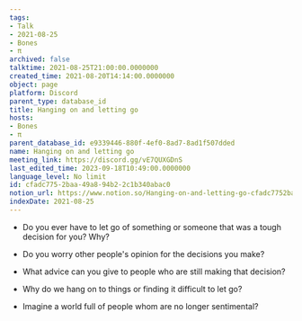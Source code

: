```yaml
---
tags:
- Talk
- 2021-08-25
- Bones
- π
archived: false
talktime: 2021-08-25T21:00:00.0000000
created_time: 2021-08-20T14:14:00.0000000
object: page
platform: Discord
parent_type: database_id
title: Hanging on and letting go
hosts:
- Bones
- π
parent_database_id: e9339446-880f-4ef0-8ad7-8ad1f507dded
name: Hanging on and letting go
meeting_link: https://discord.gg/vE7QUXGDnS
last_edited_time: 2023-09-18T10:49:00.0000000
language_level: No limit
id: cfadc775-2baa-49a8-94b2-2c1b340abac0
notion_url: https://www.notion.so/Hanging-on-and-letting-go-cfadc7752baa49a894b22c1b340abac0
indexDate: 2021-08-25
---
```


   - Do you ever have to let go of something or someone that was a tough decision for you? Why?



   - Do you worry other people's opinion for the decisions you make?
   - What advice can you give to people who are still making that decision?
   - Why do we hang on to things or finding it difficult to let go?
   - Imagine a world full of people whom are no longer sentimental?









